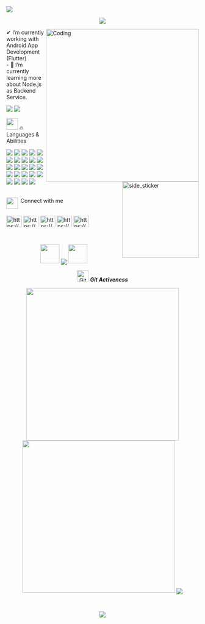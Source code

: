 <img src="https://mir-s3-cdn-cf.behance.net/project_modules/max_1200/54b6c068097599.5b50bca476b9b.gif">
<p align="center">
  <img src="https://readme-typing-svg.herokuapp.com?font=Carter+One&size=25&color=AE0001&center=true&width=600&lines=Assalamualaikum 🙋‍+This+is+Mohammad+Ali;A+Passinate+Flutter+Lover">
</p>
<img align="right" alt="Coding" width="400" src="https://i.pinimg.com/originals/a5/c6/ff/a5c6ff165995f48ef4351f5848a5ff2a.gif">
<img align="right" width=200px height=200px alt="side_sticker" src="https://media.giphy.com/media/TEnXkcsHrP4YedChhA/giphy.gif" />
✔ I’m currently working with Android App Development (Flutter)<br>
- 🌱 I’m currently learning more about Node.js as Backend Service.<br>
<p align="left">
  <img src="https://img.shields.io/github/followers/Bdamir98?label=Followers&logo=GitHub&style=for-the-badge">
  <img src="https://gpvc.arturio.dev/mscsapan">
</p>

<img src="https://media.giphy.com/media/iY8CRBdQXODJSCERIr/giphy.gif" width="30px">&nbsp;🔥 Languages & Abilities
<p>
  <img src="https://img.shields.io/badge/Adobe%20after%20affects-CF96FD?style=for-the-badge&logo=Adobe%20after%20effects&logoColor=393665"/>
  <img src="https://img.shields.io/badge/Adobe%20Illustrator-FF9A00?style=for-the-badge&logo=adobe%20illustrator&logoColor=white"/>
  <img src="https://img.shields.io/badge/Adobe%20Lightroom-31A8FF?style=for-the-badge&logo=Adobe%20Lightroom&logoColor=white5"/>
  <img src="https://img.shields.io/badge/Adobe%20Photoshop-31A8FF?style=for-the-badge&logo=Adobe%20Photoshop&logoColor=black"/>
  <img src="https://img.shields.io/badge/Eclipse-2C2255?style=for-the-badge&logo=eclipse&logoColor=white"/>
  <img src="https://img.shields.io/badge/Adobe%20XD-470137?style=for-the-badge&logo=Adobe%20XD&logoColor=#FF61F6"/>
  <img src="https://img.shields.io/badge/Android_Studio-3DDC84?style=for-the-badge&logo=android-studio&logoColor=white"/>
  <img src="https://img.shields.io/badge/apache%20netbeans-1B6AC6?style=for-the-badge&logo=apache%20netbeans%20IDE&logoColor=white"/>
  <img src="https://img.shields.io/badge/Notepad++-90E59A.svg?style=for-the-badge&logo=notepad%2B%2B&logoColor=black"/>
  <img src="https://img.shields.io/badge/Visual_Studio-5C2D91?style=for-the-badge&logo=visual%20studio&logoColor=white"/>
  <img src="https://img.shields.io/badge/Visual_Studio_Code-0078D4?style=for-the-badge&logo=visual%20studio%20code&logoColor=white"/>
  <img src="https://img.shields.io/badge/C%2B%2B-00599C?style=for-the-badge&logo=c%2B%2B&logoColor=white"/>
  <img src="https://img.shields.io/badge/C%23-239120?style=for-the-badge&logo=c-sharp&logoColor=white"/>
  <img src="https://img.shields.io/badge/C-00599C?style=for-the-badge&logo=c&logoColor=white"/> 
  <img src="https://img.shields.io/badge/CSS3-1572B6?style=for-the-badge&logo=css3&logoColor=white"/>
  <img src="https://img.shields.io/badge/HTML5-E34F26?style=for-the-badge&logo=html5&logoColor=white"/>
  <img src="https://img.shields.io/badge/Flutter-02569B?style=for-the-badge&logo=flutter&logoColor=white"/>
  <img src="https://img.shields.io/badge/Google%20Sheets-34A853?style=for-the-badge&logo=google-sheets&logoColor=white"/> 
  <img src="https://img.shields.io/badge/Microsoft_Excel-217346?style=for-the-badge&logo=microsoft-excel&logoColor=white"/> 
  <img src="https://img.shields.io/badge/Microsoft_Office-D83B01?style=for-the-badge&logo=microsoft-office&logoColor=white"/>
  <img src="https://img.shields.io/badge/Microsoft_PowerPoint-B7472A?style=for-the-badge&logo=microsoft-powerpoint&logoColor=white"/>
  <img src="https://img.shields.io/badge/Android-3DDC84?style=for-the-badge&logo=android&logoColor=white"/>
  <img src="https://img.shields.io/badge/Kali_Linux-557C94?style=for-the-badge&logo=kali-linux&logoColor=white"/>
   <img src="https://img.shields.io/badge/Windows-0078D6?style=for-the-badge&logo=windows&logoColor=white"/> 
</p><br>
<img align="left" src="https://media.giphy.com/media/iY8CRBdQXODJSCERIr/giphy.gif" width="30px">&nbsp;Connect with me<br><br>
<p align="left">
<a href="https://linkedin.com/in/https://www.linkedin.com/in/shohel-amir-296106154/" target="blank"><img align="center" src="https://raw.githubusercontent.com/rahuldkjain/github-profile-readme-generator/master/src/images/icons/Social/linked-in-alt.svg" alt="https://www.linkedin.com/in/shohel-amir-296106154/" height="30" width="40" /></a>
<a href="https://fb.com/https://www.facebook.com/shohel.amir.90/" target="blank"><img align="center" src="https://raw.githubusercontent.com/rahuldkjain/github-profile-readme-generator/master/src/images/icons/Social/facebook.svg" alt="https://www.facebook.com/shohel.amir.90/" height="30" width="40" /></a>
<a href="https://dribbble.com/https://dribbble.com/shohel" target="blank"><img align="center" src="https://raw.githubusercontent.com/rahuldkjain/github-profile-readme-generator/master/src/images/icons/Social/dribbble.svg" alt="https://dribbble.com/shohel" height="30" width="40" /></a>
<a href="https://www.behance.net/https://www.behance.net/shohelamir1" target="blank"><img align="center" src="https://raw.githubusercontent.com/rahuldkjain/github-profile-readme-generator/master/src/images/icons/Social/behance.svg" alt="https://www.behance.net/shohelamir1" height="30" width="40" /></a>
<a href="https://www.youtube.com/c/https://www.youtube.com/channel/ucgkbq4-5todybehggjr1vwg" target="blank"><img align="center" src="https://raw.githubusercontent.com/rahuldkjain/github-profile-readme-generator/master/src/images/icons/Social/youtube.svg" alt="https://www.youtube.com/channel/ucgkbq4-5todybehggjr1vwg" height="30" width="40" /></a>
</p> <br>
<p align="center">
   <img src="https://media.giphy.com/media/gH3LO09IOiZIqePwv9/giphy.gif" width="50" /> <b><img align="center" src="https://quotes-github-readme.vercel.app/api?type=horizontal&theme=dracula&myquote=Learning to code is learning to create and innovate"></b> <img src="https://media.giphy.com/media/qjqUcgIyRjsl2/giphy.gif" width="50" />
</p>
<p align="center">
   <img src="https://media.giphy.com/media/W5eoZHPpUx9sapR0eu/giphy.gif" width="30px" alt="Git"/>&nbsp;<i><b>Git Activeness</b>
</p>

<p align = "center">
  <img src = "https://github-readme-stats.vercel.app/api?username=mscsapan&&show_icons=true&title_color=ffffff&icon_color=bb2acf&text_color=daf7dc&bg_color=151515" width = 400>
  <img src = "https://github-readme-streak-stats.herokuapp.com?user=mscsapan&theme=dark&hide_border=true" width = 400>
  <img align="center" src="https://github-readme-stats.vercel.app/api/top-langs/?username=mscsapan&theme=light&hide_langs_below=1" />
</p><br>
<p align="center">
  <img src="https://www.gifcen.com/wp-content/uploads/2021/05/the-end-gif-12.gif">
</p>




